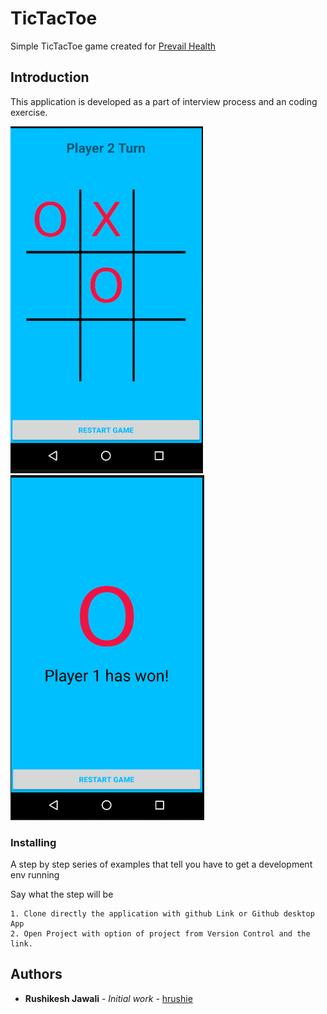 # TicTacToe

Simple TicTacToe game created for [Prevail Health](https://prevailhealth.com/)

## Introduction

This application is developed as a part of interview process and an coding exercise.

![Weather App](/img1.png)  ![Weather App](/img2.png)


### Installing

A step by step series of examples that tell you have to get a development env running

Say what the step will be

```
1. Clone directly the application with github Link or Github desktop App
2. Open Project with option of project from Version Control and the link.
```
 
## Authors

* **Rushikesh Jawali** - *Initial work* - [hrushie](https://github.com/hrushie)

